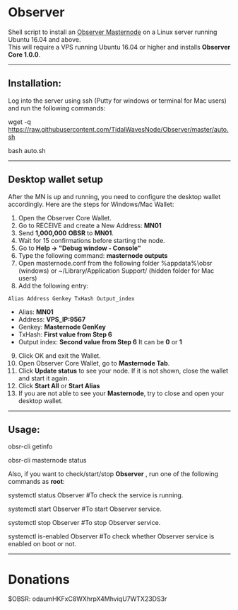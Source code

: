 # Observer
Shell script to install an [Observer Masternode](https://obsr.org/index) on a Linux server running Ubuntu 16.04 and above.  
This will require a VPS running Ubuntu 16.04 or higher and installs **Observer Core 1.0.0**.
***

## Installation:
Log into the server using ssh (Putty for windows or terminal for Mac users) and run the following commands:

wget -q https://raw.githubusercontent.com/TidalWavesNode/Observer/master/auto.sh

bash auto.sh

***

## Desktop wallet setup

After the MN is up and running, you need to configure the desktop wallet accordingly. Here are the steps for Windows/Mac Wallet:
1. Open the Observer Core Wallet.
2. Go to RECEIVE and create a New Address: **MN01**
3. Send **1,000,000** **OBSR** to **MN01**.
4. Wait for 15 confirmations before starting the node.
5. Go to **Help -> "Debug window - Console"**
6. Type the following command: **masternode outputs**
7. Open masternode.conf from the following folder %appdata%\obsr (windows) or ~/Library/Application Support/ (hidden folder for Mac users)
8. Add the following entry:
```
Alias Address Genkey TxHash Output_index
```
* Alias: **MN01**
* Address: **VPS_IP:9567**
* Genkey: **Masternode GenKey**
* TxHash: **First value from Step 6** 
* Output index:  **Second value from Step 6** It can be **0** or **1**
9. Click OK and exit the Wallet.
10. Open Observer Core Wallet, go to **Masternode Tab**.
11. Click **Update status** to see your node. If it is not shown, close the wallet and start it again.
10. Click **Start All** or **Start Alias**
11. If you are not able to see your **Masternode**, try to close and open your desktop wallet.
***

## Usage:

obsr-cli getinfo

obsr-cli masternode status

Also, if you want to check/start/stop **Observer** , run one of the following commands as **root**:

systemctl status Observer #To check the service is running.

systemctl start Observer #To start Observer service.

systemctl stop Observer #To stop Observer service.

systemctl is-enabled Observer #To check whether Observer service is enabled on boot or not.

***
# Donations
$OBSR: odaumHKFxC8WXhrpX4MhviqU7WTX23DS3r

